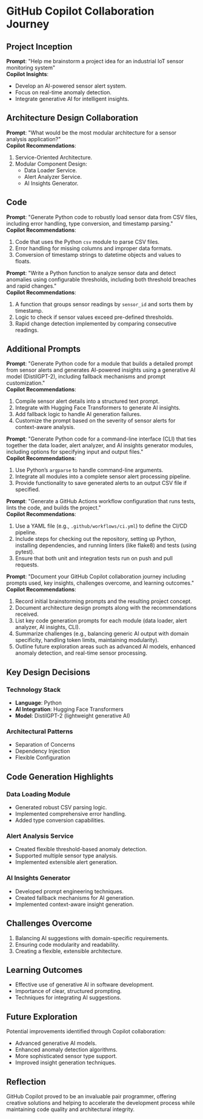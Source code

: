 # GitHub Copilot Collaboration Journey

## Project Inception
**Prompt**: "Help me brainstorm a project idea for an industrial IoT sensor monitoring system"  
**Copilot Insights**:
- Develop an AI-powered sensor alert system.
- Focus on real-time anomaly detection.
- Integrate generative AI for intelligent insights.

## Architecture Design Collaboration
**Prompt**: "What would be the most modular architecture for a sensor analysis application?"  
**Copilot Recommendations**:
1. Service-Oriented Architecture.
2. Modular Component Design:
   - Data Loader Service.
   - Alert Analyzer Service.
   - AI Insights Generator.

## Code
**Prompt**: "Generate Python code to robustly load sensor data from CSV files, including error handling, type conversion, and timestamp parsing."  
**Copilot Recommendations**:
1. Code that uses the Python `csv` module to parse CSV files.
2. Error handling for missing columns and improper data formats.
3. Conversion of timestamp strings to datetime objects and values to floats.

**Prompt**: "Write a Python function to analyze sensor data and detect anomalies using configurable thresholds, including both threshold breaches and rapid changes."  
**Copilot Recommendations**:
1. A function that groups sensor readings by `sensor_id` and sorts them by timestamp.
2. Logic to check if sensor values exceed pre-defined thresholds.
3. Rapid change detection implemented by comparing consecutive readings.

## Additional Prompts
**Prompt**: "Generate Python code for a module that builds a detailed prompt from sensor alerts and generates AI-powered insights using a generative AI model (DistilGPT-2), including fallback mechanisms and prompt customization."  
**Copilot Recommendations**:
1. Compile sensor alert details into a structured text prompt.
2. Integrate with Hugging Face Transformers to generate AI insights.
3. Add fallback logic to handle AI generation failures.
4. Customize the prompt based on the severity of sensor alerts for context-aware analysis.

**Prompt**: "Generate Python code for a command-line interface (CLI) that ties together the data loader, alert analyzer, and AI insights generator modules, including options for specifying input and output files."  
**Copilot Recommendations**:
1. Use Python’s `argparse` to handle command-line arguments.
2. Integrate all modules into a complete sensor alert processing pipeline.
3. Provide functionality to save generated alerts to an output CSV file if specified.

**Prompt**: "Generate a GitHub Actions workflow configuration that runs tests, lints the code, and builds the project."  
**Copilot Recommendations**:
1. Use a YAML file (e.g., `.github/workflows/ci.yml`) to define the CI/CD pipeline.
2. Include steps for checking out the repository, setting up Python, installing dependencies, and running linters (like flake8) and tests (using pytest).
3. Ensure that both unit and integration tests run on push and pull requests.

**Prompt**: "Document your GitHub Copilot collaboration journey including prompts used, key insights, challenges overcome, and learning outcomes."  
**Copilot Recommendations**:
1. Record initial brainstorming prompts and the resulting project concept.
2. Document architecture design prompts along with the recommendations received.
3. List key code generation prompts for each module (data loader, alert analyzer, AI insights, CLI).
4. Summarize challenges (e.g., balancing generic AI output with domain specificity, handling token limits, maintaining modularity).
5. Outline future exploration areas such as advanced AI models, enhanced anomaly detection, and real-time sensor processing.

## Key Design Decisions
### Technology Stack
- **Language**: Python
- **AI Integration**: Hugging Face Transformers
- **Model**: DistilGPT-2 (lightweight generative AI)

### Architectural Patterns
- Separation of Concerns
- Dependency Injection
- Flexible Configuration

## Code Generation Highlights
### Data Loading Module
- Generated robust CSV parsing logic.
- Implemented comprehensive error handling.
- Added type conversion capabilities.

### Alert Analysis Service
- Created flexible threshold-based anomaly detection.
- Supported multiple sensor type analysis.
- Implemented extensible alert generation.

### AI Insights Generator
- Developed prompt engineering techniques.
- Created fallback mechanisms for AI generation.
- Implemented context-aware insight generation.

## Challenges Overcome
1. Balancing AI suggestions with domain-specific requirements.
2. Ensuring code modularity and readability.
3. Creating a flexible, extensible architecture.

## Learning Outcomes
- Effective use of generative AI in software development.
- Importance of clear, structured prompting.
- Techniques for integrating AI suggestions.

## Future Exploration
Potential improvements identified through Copilot collaboration:
- Advanced generative AI models.
- Enhanced anomaly detection algorithms.
- More sophisticated sensor type support.
- Improved insight generation techniques.

## Reflection
GitHub Copilot proved to be an invaluable pair programmer, offering creative solutions and helping to accelerate the development process while maintaining code quality and architectural integrity.
